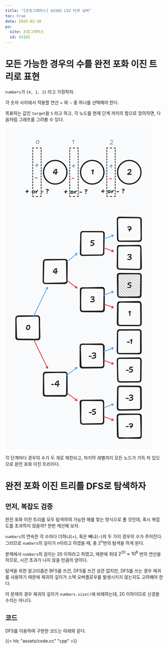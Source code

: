 ```yaml
---
title: "[프로그래머스] 43165 LV2 타겟 넘버"
toc: true
date: 2025-02-28
ps:
  site: 프로그래머스
  id: 43165
---
```


<!--  2025-02-28 풀이 실패 , 복습 후 Gpt -->

# 모든 가능한 경우의 수를 완전 포화 이진 트리로 표현

`numbers`가 `{4, 1, 2}` 라고 가정하자.

각 숫자 사이에서 적용할 연산 $+$ 와 $-$ 중 하나를 선택해야 한다.

목표하는 값인 `target`을 `5` 라고 하고, 각 노드를 현재 단계 까지의 합으로 정의하면, 다음처럼 그래프를 그려볼 수 있다.

![](./assets/00.png "numbers가 4, 1, 2이고, target이 5인 상황")

각 단계마다 경우의 수가 두 개로 제한되고, 마지막 레벨까지 모든 노드가 가득 차 있으므로 완전 포화 이진 트리이다.

# 완전 포화 이진 트리를 DFS로 탐색하자

## 먼저, 복잡도 검증

완전 포화 이진 트리를 모두 탐색하여 가능한 해를 찾는 방식으로 풀 것인데, 혹시 복잡도를 초과하지 않을까?
한번 계산해 보자.

`numbers`의 연속한 각 수마다 더하냐($+$), 혹은 빼냐($-$)의 두 가지 경우의 수가 주어진다.
그러므로 `numbers`의 길이가 $n$이라고 하였을 때, 총 $2^n$번의 탐색을 하게 된다.

문제에서 `numbers`의 길이는 20 이하라고 하였고, 때문에 최대 $2^{20} \approx 10^6$ 번의 연산을 하므로, 시간 초과가 나지 않을 만큼의 양이다.

탐색을 위한 알고리즘은 BFS를 쓰건, DFS를 쓰건 상관 없지만, DFS를 쓰는 경우 재귀를 사용하기 때문에 재귀의 깊이가 스택 오버플로우를 발생시키지 않는지도 고려해야 한다.

이 문제의 경우 재귀의 깊이가 `numbers.size()`에 비례하는데, 20 이하이므로 신경쓸 수치는 아니다.

## 코드

DFS를 이용하여 구현한 코드는 아래와 같다.

{{< hlc "assets/code.cc" "cpp" >}}









